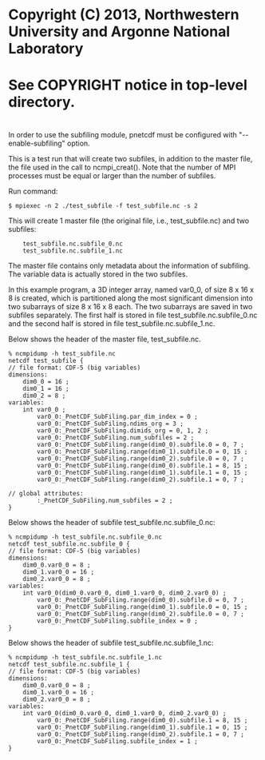 #
# Copyright (C) 2013, Northwestern University and Argonne National Laboratory
# See COPYRIGHT notice in top-level directory.
#

In order to use the subfiling module, pnetcdf must be configured with
"--enable-subfiling" option.

This is a test run that will create two subfiles, in addition to the master
file, the file used in the call to ncmpi_creat(). Note that the number of MPI
processes must be equal or larger than the number of subfiles.

Run command:
```
$ mpiexec -n 2 ./test_subfile -f test_subfile.nc -s 2
```

This will create 1 master file (the original file, i.e., test_subfile.nc) and
two subfiles:
```
    test_subfile.nc.subfile_0.nc
    test_subfile.nc.subfile_1.nc
```
The master file contains only metadata about the information of subfiling. The
variable data is actually stored in the two subfiles.

In this example program, a 3D integer array, named var0_0, of size 8 x 16 x 8
is created, which is partitioned along the most significant dimension into two
subarrays of size 8 x 16 x 8 each. The two subarrays are saved in two subfiles
separately. The first half is stored in file test_subfile.nc.subfile_0.nc and
the second half is stored in file test_subfile.nc.subfile_1.nc.

Below shows the header of the master file, test_subfile.nc.
```
% ncmpidump -h test_subfile.nc
netcdf test_subfile {
// file format: CDF-5 (big variables)
dimensions:
	dim0_0 = 16 ;
	dim0_1 = 16 ;
	dim0_2 = 8 ;
variables:
	int var0_0 ;
		var0_0:_PnetCDF_SubFiling.par_dim_index = 0 ;
		var0_0:_PnetCDF_SubFiling.ndims_org = 3 ;
		var0_0:_PnetCDF_SubFiling.dimids_org = 0, 1, 2 ;
		var0_0:_PnetCDF_SubFiling.num_subfiles = 2 ;
		var0_0:_PnetCDF_SubFiling.range(dim0_0).subfile.0 = 0, 7 ;
		var0_0:_PnetCDF_SubFiling.range(dim0_1).subfile.0 = 0, 15 ;
		var0_0:_PnetCDF_SubFiling.range(dim0_2).subfile.0 = 0, 7 ;
		var0_0:_PnetCDF_SubFiling.range(dim0_0).subfile.1 = 8, 15 ;
		var0_0:_PnetCDF_SubFiling.range(dim0_1).subfile.1 = 0, 15 ;
		var0_0:_PnetCDF_SubFiling.range(dim0_2).subfile.1 = 0, 7 ;

// global attributes:
		:_PnetCDF_SubFiling.num_subfiles = 2 ;
}
```

Below shows the header of subfile test_subfile.nc.subfile_0.nc:
```
% ncmpidump -h test_subfile.nc.subfile_0.nc
netcdf test_subfile.nc.subfile_0 {
// file format: CDF-5 (big variables)
dimensions:
	dim0_0.var0_0 = 8 ;
	dim0_1.var0_0 = 16 ;
	dim0_2.var0_0 = 8 ;
variables:
	int var0_0(dim0_0.var0_0, dim0_1.var0_0, dim0_2.var0_0) ;
		var0_0:_PnetCDF_SubFiling.range(dim0_0).subfile.0 = 0, 7 ;
		var0_0:_PnetCDF_SubFiling.range(dim0_1).subfile.0 = 0, 15 ;
		var0_0:_PnetCDF_SubFiling.range(dim0_2).subfile.0 = 0, 7 ;
		var0_0:_PnetCDF_SubFiling.subfile_index = 0 ;
}
```

Below shows the header of subfile test_subfile.nc.subfile_1.nc:
```
% ncmpidump -h test_subfile.nc.subfile_1.nc
netcdf test_subfile.nc.subfile_1 {
// file format: CDF-5 (big variables)
dimensions:
	dim0_0.var0_0 = 8 ;
	dim0_1.var0_0 = 16 ;
	dim0_2.var0_0 = 8 ;
variables:
	int var0_0(dim0_0.var0_0, dim0_1.var0_0, dim0_2.var0_0) ;
		var0_0:_PnetCDF_SubFiling.range(dim0_0).subfile.1 = 8, 15 ;
		var0_0:_PnetCDF_SubFiling.range(dim0_1).subfile.1 = 0, 15 ;
		var0_0:_PnetCDF_SubFiling.range(dim0_2).subfile.1 = 0, 7 ;
		var0_0:_PnetCDF_SubFiling.subfile_index = 1 ;
}
```
